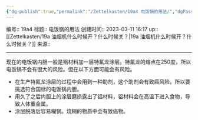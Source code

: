 ```yaml
---
{"dg-publish":true,"permalink":"/Zettelkasten/19a4 电饭锅的用法/","dgPassFrontmatter":true}
---
```


编号:: 19a4
标题:: 电饭锅的用法
创建时间:: 2023-03-11 16:17
up:: [[Zettelkasten/19a 油烟机什么时候开？什么时候关？\|19a 油烟机什么时候开？什么时候关？]]
来源:: 

---
现在的电饭锅内胆一般是铝材料加一层特氟龙涂层。特氟龙的熔点在250度，所以电饭锅不会有很大的风险。但在以下方面可能会有风险。
- 在生产特氟龙涂层的过程中会用到一种助剂，这个助剂会有致癌风险。所以要挑选符合国标的电饭锅内胆。
- 用久了之后内胆上的涂层磨损露出了铝材料，铝材料会在高温下进入食物，导致人体重金属。
- 涂层脱落后容易糊锅。烧糊的物质中会有致癌物。
